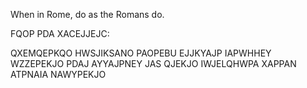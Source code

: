 When in Rome, do as the Romans do.


FQOP PDA XACEJJEJC:

QXEMQEPKQO HWSJIKSANO PAOPEBU EJJKYAJP IAPWHHEY WZZEPEKJO PDAJ AYYAJPNEY JAS QJEKJO IWJELQHWPA XAPPAN ATPNAIA NAWYPEKJO

